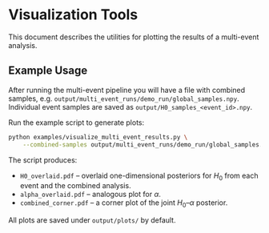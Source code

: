 # Visualization Tools

This document describes the utilities for plotting the results of a multi-event analysis.

## Example Usage

After running the multi-event pipeline you will have a file with combined samples,
e.g. `output/multi_event_runs/demo_run/global_samples.npy`. Individual event
samples are saved as `output/H0_samples_<event_id>.npy`.

Run the example script to generate plots:

```bash
python examples/visualize_multi_event_results.py \
    --combined-samples output/multi_event_runs/demo_run/global_samples.npy
```

The script produces:

- `H0_overlaid.pdf` – overlaid one-dimensional posteriors for $H_0$ from each
  event and the combined analysis.
- `alpha_overlaid.pdf` – analogous plot for $\alpha$.
- `combined_corner.pdf` – a corner plot of the joint $H_0$–$\alpha$ posterior.

All plots are saved under `output/plots/` by default.
